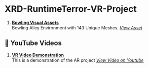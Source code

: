 # XRD-RuntimeTerror-VR-Project
1. **[Bowling Visual Assets](#)**  
   Bowling Alley Environment with 143 Unique Meshes.
 *[View Asset]([https://assetstore.unity.com/packages/3d/characters/creatures/dragon-for-boss-monster-hp-79398?srsltid=AfmBOopdlKCQSNtP4yrpFy6N__LtanXsAsRPVF3KddzgMoha7-HVccW2](https://cosmos.leartesstudios.com/products/bowling-alley))*
 
## **🎥 YouTube Videos**
1. **[VR Video Demonstration](#)**  
   This is a demonstration of the AR project
   *[View Video on Youtube](https://www.youtube.com/shorts/)*
